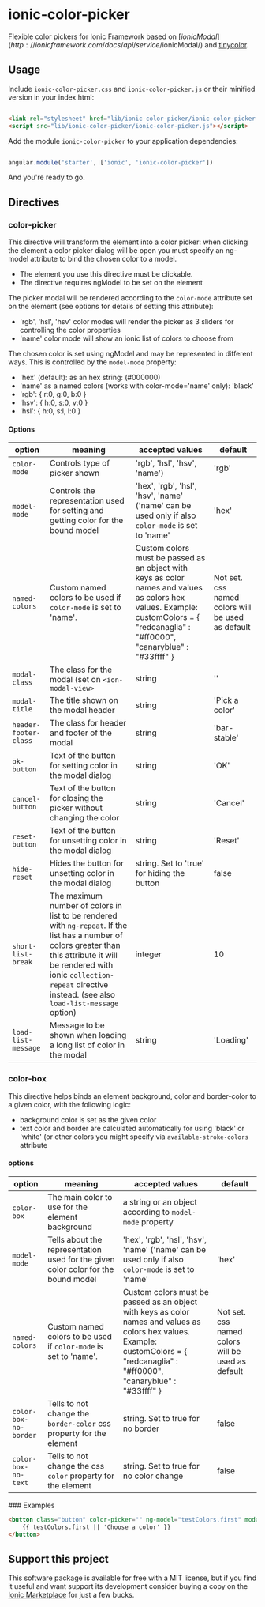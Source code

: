 # ionic-color-picker

Flexible color pickers for Ionic Framework based on [$ionicModal](http://ionicframework.com/docs/api/service/$ionicModal/) and [tinycolor](https://github.com/bgrins/TinyColor).



## Usage

Include `ionic-color-picker.css`  and `ionic-color-picker.js` or their minified version in your index.html:

```html

<link rel="stylesheet" href="lib/ionic-color-picker/ionic-color-picker.css">
<script src="lib/ionic-color-picker/ionic-color-picker.js"></script>


```

Add the module `ionic-color-picker` to your application dependencies:

```javascript

angular.module('starter', ['ionic', 'ionic-color-picker'])


```


And you're ready to go.



## Directives

### color-picker

This directive will transform the element into a color picker: when clicking the element a color picker dialog will be open you must specify an ng-model attribute to bind the chosen color to a model.

* The element you use this directive must be clickable.
* The directive requires ngModel to be set on the element

The picker modal will be rendered according to the `color-mode` attribute set on the element (see options for details of setting this attribute):

* 'rgb', 'hsl', 'hsv' color modes will render the picker as 3 sliders for controlling the color properties
* 'name' color mode will show an ionic list of colors to choose from

The chosen color is set using ngModel and may be represented in different ways. This is controlled by the `model-mode` property:

* 'hex' (default): as an hex string: (#000000)
* 'name' as a named colors (works with color-mode='name' only): 'black'
* 'rgb': { r:0, g:0, b:0 }
* 'hsv': { h:0, s:0, v:0 }
* 'hsl': { h:0, s:l, l:0 }

#### Options

option|meaning|accepted values|default
---|---|---|---
`color-mode`|Controls type of picker shown|'rgb', 'hsl', 'hsv', 'name')|'rgb'
`model-mode`|Controls the representation used for setting and getting color for the bound model|'hex', 'rgb', 'hsl', 'hsv', 'name' ('name' can be used only if also `color-mode` is set to 'name'|'hex'
`named-colors`|Custom named colors to be used if `color-mode` is set to 'name'.|Custom colors must be passed as an object with keys as color names and values as colors hex values. Example: customColors = { "redcanaglia" : "#ff0000", "canaryblue" : "#33ffff" }|Not set. css named colors will be used as default
`modal-class`|The class for the modal (set on `<ion-modal-view>`|string|''
`modal-title`|The title shown on the modal header|string|'Pick a color'
`header-footer-class`|The class for header and footer of the modal|string|'bar-stable'
`ok-button`|Text of the button for setting color in the modal dialog|string|'OK'
`cancel-button`|Text of the button for closing the picker without changing the color|string|'Cancel'
`reset-button`|Text of the button for unsetting color in the modal dialog|string|'Reset'
`hide-reset`|Hides the button for unsetting color in the modal dialog|string. Set to 'true' for hiding the button|false
`short-list-break`|The maximum number of colors in list to be rendered with `ng-repeat`. If the list has a number of colors greater than this attribute it will be rendered with ionic `collection-repeat` directive instead. (see also `load-list-message` option)|integer|10
`load-list-message`|Message to be shown when loading a long list of color in the modal|string|'Loading'



### color-box
This directive helps binds an element background, color and border-color to a given color, with the following logic:

* background color is set as the given color
* text color and border are calculated automatically for using 'black' or 'white' (or other colors you might specify via `available-stroke-colors` attribute 


#### options


option|meaning|accepted values|default
---|---|---|---
`color-box`|The main color to use for the element background| a string or an object according to `model-mode` property|
`model-mode`|Tells about the representation used for the given color color for the bound model|'hex', 'rgb', 'hsl', 'hsv', 'name' ('name' can be used only if also `color-mode` is set to 'name'|'hex'
`named-colors`|Custom named colors to be used if `color-mode` is set to 'name'.|Custom colors must be passed as an object with keys as color names and values as colors hex values. Example: customColors = { "redcanaglia" : "#ff0000", "canaryblue" : "#33ffff" }|Not set. css named colors will be used as default
`color-box-no-border`|Tells to not change the `border-color` css property for the element| string. Set to true for no border| false
`color-box-no-text`|Tells to not change the css `color` property for the element| string. Set to true for no color change| false





### Examples
```html
<button class="button" color-picker="" ng-model="testColors.first" modal-title="Choose a color" color-box="{{testColors.first}}">
	{{ testColors.first || 'Choose a color' }} 
</button>    
```


## Support this project
This software package is available for free with a MIT license, but
if you find it useful and want support its development consider buying a copy on the [Ionic Marketplace](http://market.ionic.io/plugins/ionic-color-picker) for just a few bucks.